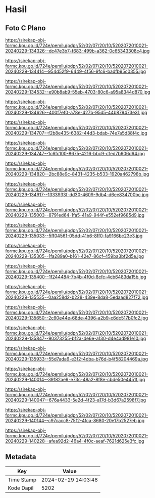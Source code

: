 # Hasil

## Foto C Plano

https://sirekap-obj-formc.kpu.go.id/724e/pemilu/pdpr/52/02/07/20/10/5202072010021-20240229-134326--dc47e3b7-f683-499b-a362-0c65343308c4.jpg

https://sirekap-obj-formc.kpu.go.id/724e/pemilu/pdpr/52/02/07/20/10/5202072010021-20240229-134414--954d52f9-6449-4f56-9fc6-badfb95c0355.jpg

https://sirekap-obj-formc.kpu.go.id/724e/pemilu/pdpr/52/02/07/20/10/5202072010021-20240229-134532--e90b8ab9-55eb-4703-80c6-a95a8344d870.jpg

https://sirekap-obj-formc.kpu.go.id/724e/pemilu/pdpr/52/02/07/20/10/5202072010021-20240229-134626--400f7ef0-a78e-427b-95d5-44b879473e31.jpg

https://sirekap-obj-formc.kpu.go.id/724e/pemilu/pdpr/52/02/07/20/10/5202072010021-20240229-134707--f2b8e435-6382-44d3-bdab-74e7a5d38f4c.jpg

https://sirekap-obj-formc.kpu.go.id/724e/pemilu/pdpr/52/02/07/20/10/5202072010021-20240229-134747--1c6fc100-8675-4216-bbc9-c1ed7b606d64.jpg

https://sirekap-obj-formc.kpu.go.id/724e/pemilu/pdpr/52/02/07/20/10/5202072010021-20240229-134820--2bc88e9c-8431-4235-b533-1920a462798b.jpg

https://sirekap-obj-formc.kpu.go.id/724e/pemilu/pdpr/52/02/07/20/10/5202072010021-20240229-134917--1333933f-dd30-4609-9db4-d6ee834700bc.jpg

https://sirekap-obj-formc.kpu.go.id/724e/pemilu/pdpr/52/02/07/20/10/5202072010021-20240229-135003--8791ed64-1fa5-41a9-944f-e552ef9685d9.jpg

https://sirekap-obj-formc.kpu.go.id/724e/pemilu/pdpr/52/02/07/20/10/5202072010021-20240229-135033--5ff04561-05dd-41b6-8ff0-fa9166bc23e3.jpg

https://sirekap-obj-formc.kpu.go.id/724e/pemilu/pdpr/52/02/07/20/10/5202072010021-20240229-135305--1fa289a0-b161-42e7-86cf-459ba3bf2d5e.jpg

https://sirekap-obj-formc.kpu.go.id/724e/pemilu/pdpr/52/02/07/20/10/5202072010021-20240229-135400--1f244484-7b4b-4f0d-8cfc-4cb6483da15b.jpg

https://sirekap-obj-formc.kpu.go.id/724e/pemilu/pdpr/52/02/07/20/10/5202072010021-20240229-135535--0aa258d2-b228-439e-8da8-5edaad827f72.jpg

https://sirekap-obj-formc.kpu.go.id/724e/pemilu/pdpr/52/02/07/20/10/5202072010021-20240229-135650--2c90e44e-68de-4396-a2b9-c6dc517b0fc2.jpg

https://sirekap-obj-formc.kpu.go.id/724e/pemilu/pdpr/52/02/07/20/10/5202072010021-20240229-135847--90373255-bf2a-4e6e-a130-d4e4ad981e10.jpg

https://sirekap-obj-formc.kpu.go.id/724e/pemilu/pdpr/52/02/07/20/10/5202072010021-20240229-135933--55d7ada6-e3f2-4dba-b76d-b4f58204469a.jpg

https://sirekap-obj-formc.kpu.go.id/724e/pemilu/pdpr/52/02/07/20/10/5202072010021-20240229-140014--39f82ae9-e73c-48a2-8f8e-cbde50e4451f.jpg

https://sirekap-obj-formc.kpu.go.id/724e/pemilu/pdpr/52/02/07/20/10/5202072010021-20240229-140047--676a4433-5e2d-4f23-a17d-b3d67a2598f7.jpg

https://sirekap-obj-formc.kpu.go.id/724e/pemilu/pdpr/52/02/07/20/10/5202072010021-20240229-140144--c97cacc8-75f2-4fca-8680-20e17b2527eb.jpg

https://sirekap-obj-formc.kpu.go.id/724e/pemilu/pdpr/52/02/07/20/10/5202072010021-20240229-140228--afea92d2-46a4-4f0c-aeaf-7621d625e3fc.jpg


## Metadata

| Key        | Value               |
| ---------- | ------------------- |
| Time Stamp | 2024-02-29 14:03:48 |
| Kode Dapil | 5202                |



